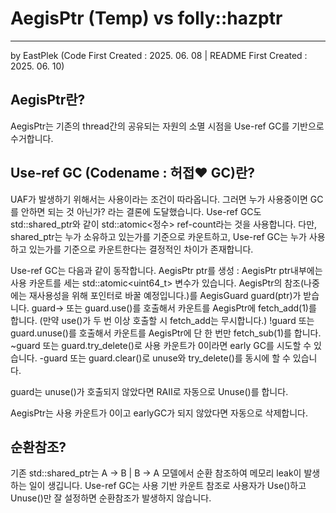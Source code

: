 # AegisPtr (Temp) vs folly::hazptr
---
by EastPlek (Code First Created : 2025. 06. 08 | README First Created : 2025. 06. 10)

## AegisPtr란?
AegisPtr는 기존의 thread간의 공유되는 자원의 소멸 시점을 Use-ref GC를 기반으로 수거합니다.

## Use-ref GC (Codename : 허접❤️ GC)란?
UAF가 발생하기 위해서는 사용이라는 조건이 따라옵니다.
그러면 누가 사용중이면 GC를 안하면 되는 것 아닌가? 라는 결론에 도달했습니다.
Use-ref GC도 std::shared_ptr와 같이 std::atomic<정수> ref-count라는 것을 사용합니다.
다만, shared_ptr는 누가 소유하고 있는가를 기준으로 카운트하고,
Use-ref GC는 누가 사용하고 있는가를 기준으로 카운트한다는 결정적인 차이가 존재합니다.

Use-ref GC는 다음과 같이 동작합니다.
AegisPtr<T> ptr를 생성 : AegisPtr<T> ptr내부에는 사용 카운트를 세는 std::atomic<uint64_t> 변수가 있습니다.
AegisPtr<T>의 참조(나중에는 재사용성을 위해 포인터로 바꿀 예정입니다.)를 AegisGuard<T> guard(ptr)가 받습니다.
guard-> 또는 guard.use()를 호출해서 카운트를 AegisPtr<T>에 fetch_add(1)를 합니다. (만약 use()가 두 번 이상 호출할 시 fetch_add는 무시합니다.)
!guard 또는 guard.unuse()를 호출해서 카운트를 AegisPtr<T>에 단 한 번만 fetch_sub(1)를 합니다.
~guard 또는 guard.try_delete()로 사용 카운트가 0이라면 early GC를 시도할 수 있습니다.
-guard 또는 guard.clear()로 unuse와 try_delete()를 동시에 할 수 있습니다.

guard는 unuse()가 호출되지 않았다면 RAII로 자동으로 Unuse()를 합니다.

AegisPtr<T>는 사용 카운트가 0이고 earlyGC가 되지 않았다면 자동으로 삭제합니다.

## 순환참조?
기존 std::shared_ptr는 A -> B | B -> A 모델에서 순환 참조하여 메모리 leak이 발생하는 일이 생깁니다.
Use-ref GC는 사용 기반 카운트 참조로 사용자가 Use()하고 Unuse()만 잘 설정하면 순환참조가 발생하지 않습니다.
